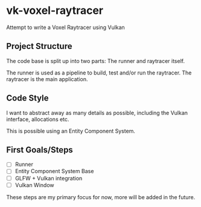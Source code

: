 # vk-voxel-raytracer

Attempt to write a Voxel Raytracer using Vulkan

## Project Structure

The code base is split up into two parts: The runner and raytracer itself.

The runner is used as a pipeline to build, test and/or run the raytracer.
The raytracer is the main application.


## Code Style

I want to abstract away as many details as possible, including the Vulkan interface,
allocations etc.

This is possible using an Entity Component System.


## First Goals/Steps

- [ ] Runner
- [ ] Entity Component System Base
- [ ] GLFW + Vulkan integration
- [ ] Vulkan Window

These steps are my primary focus for now, more will be added in the future.
